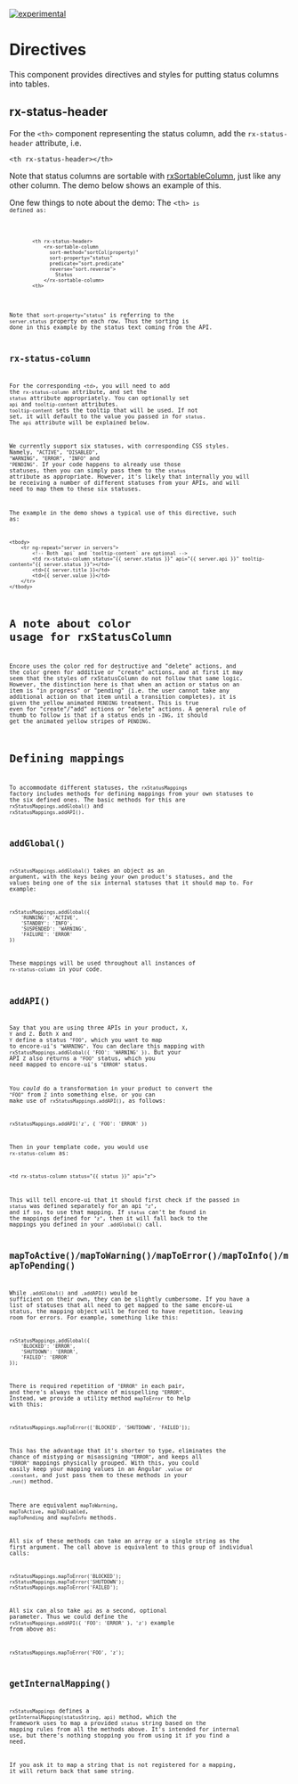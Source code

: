 [![experimental](http://badges.github.io/stability-badges/dist/experimental.svg)](http://github.com/badges/stability-badges)

# Directives 
This component provides directives and styles for putting status columns into tables.

## rx-status-header

For the `<th>` component representing the status column, add the `rx-status-header` attribute, i.e.

    <th rx-status-header></th>

Note that status columns are sortable with <a href="#/component/rxSortableColumn">rxSortableColumn</a>, just like any other column. The demo below shows an example of this.

One few things to note about the demo: The <code>&lt;th&gt;<code> is defined as:
<pre><code>
        &lt;th rx-status-header&gt;
            &lt;rx-sortable-column
              sort-method="sortCol(property)"
              sort-property="status"
              predicate="sort.predicate"
              reverse="sort.reverse">
                Status
            &lt;/rx-sortable-column&gt;
        &lt;th&gt;
</code></pre>

Note that <code>sort-property="status"</code> is referring to the <code>server.status</code> property on each row. Thus the sorting is done in this example by the status text coming from the API.

## rx-status-column

For the corresponding `<td>`, you will need to add the `rx-status-column` attribute, and set the `status` attribute appropriately. You can optionally set `api` and `tooltip-content` attributes. `tooltip-content` sets the tooltip that will be used. If not set, it will default to the value you passed in for `status`. The `api` attribute will be explained below.

We currently support six statuses, with corresponding CSS styles. Namely, `"ACTIVE"`, `"DISABLED"`, `"WARNING"`, `"ERROR"`, `"INFO"` and `"PENDING"`. If your code happens to already use those statuses, then you can simply pass them to the `status` attribute as appropriate. However, it's likely that internally you will be receiving a number of different statuses from your APIs, and will need to map them to these six statuses.

The example in the demo shows a typical use of this directive, such as:

    <tbody>
        <tr ng-repeat="server in servers">
            <!-- Both `api` and `tooltip-content` are optional -->
            <td rx-status-column status="{{ server.status }}" api="{{ server.api }}" tooltip-content="{{ server.status }}"></td>
            <td>{{ server.title }}</td>
            <td>{{ server.value }}</td>
        </tr>
    </tbody>


# A note about color usage for rxStatusColumn

Encore uses the color red for destructive and "delete" actions, and the color green for additive or "create" actions, and at first it may seem that the styles of rxStatusColumn do not follow that same logic. However, the distinction here is that when an action or status on an item is "in progress" or "pending" (i.e. the user cannot take any additional action on that item until a transition completes), it is given the yellow animated `PENDING` treatment. This is true even for "create"/"add" actions or "delete" actions. A general rule of thumb to follow is that if a status ends in -`ING`, it should get the animated yellow stripes of `PENDING`.


# Defining mappings

To accommodate different statuses, the `rxStatusMappings` factory includes methods for defining mappings from your own statuses to the six defined ones. The basic methods for this are `rxStatusMappings.addGlobal()` and `rxStatusMappings.addAPI()`.

## addGlobal()

`rxStatusMappings.addGlobal()` takes an object as an argument, with the keys being your own product's statuses, and the values being one of the six internal statuses that it should map to. For example:

    rxStatusMappings.addGlobal({
        'RUNNING': 'ACTIVE',
        'STANDBY': 'INFO',
        'SUSPENDED': 'WARNING',
        'FAILURE': 'ERROR'
    })

These mappings will be used throughout all instances of `rx-status-column` in your code. 

## addAPI()

Say that you are using three APIs in your product, `X`, `Y` and `Z`. Both `X` and `Y` define a status `"FOO"`, which you want to map to encore-ui's `"WARNING"`. You can declare this  mapping with `rxStatusMappings.addGlobal({ 'FOO': 'WARNING' })`. But your API `Z` also returns a `"FOO"` status, which you need mapped to encore-ui's `"ERROR"` status. 

You _could_ do a transformation in your product to convert the `"FOO"` from `Z` into something else, or you can make use of `rxStatusMappings.addAPI()`, as follows:

    rxStatusMappings.addAPI('z', { 'FOO': 'ERROR' })

Then in your template code, you would use `rx-status-column` as:

    <td rx-status-column status="{{ status }}" api="z">

This will tell encore-ui that it should first check if the passed in `status` was defined separately for an api `"z"`, and if so, to use that mapping. If `status` can't be found in the mappings defined for `"z"`, then it will fall back to the mappings you defined in your `.addGlobal()` call.

## mapToActive()/mapToWarning()/mapToError()/mapToInfo()/mapToPending()

While `.addGlobal()` and `.addAPI()` would be sufficient on their own, they can be slightly cumbersome. If you have a list of statuses that all need to get mapped to the same encore-ui status, the mapping object will be forced to have repetition, leaving room for errors. For example, something like this:

    rxStatusMappings.addGlobal({
        'BLOCKED': 'ERROR',
        'SHUTDOWN': 'ERROR',
        'FAILED': 'ERROR'
    });

There is required repetition of `"ERROR"` in each pair, and there's always the chance of misspelling `"ERROR"`. Instead, we provide a utility method `mapToError` to help with this:

    rxStatusMappings.mapToError(['BLOCKED', 'SHUTDOWN', 'FAILED']);

This has the advantage that it's shorter to type, eliminates the chance of mistyping or misassigning `"ERROR"`, and keeps all `"ERROR"` mappings physically grouped. With this, you could easily keep your mapping values in an Angular `.value` or `.constant`, and just pass them to these methods in your `.run()` method.

There are equivalent `mapToWarning`, `mapToActive`, `mapToDisabled`, `mapToPending` and `mapToInfo` methods.

All six of these methods can take an array or a single string as the first argument. The call above is equivalent to this group of individual calls:

    rxStatusMappings.mapToError('BLOCKED');
    rxStatusMappings.mapToError('SHUTDOWN');
    rxStatusMappings.mapToError('FAILED');

All six can also take `api` as a second, optional parameter. Thus we could define the `rxStatusMappings.addAPI({ 'FOO': 'ERROR' }, 'z')` example from above as:

    rxStatusMappings.mapToError('FOO', 'z');


## getInternalMapping()

`rxStatusMappings` defines a `getInternalMapping(statusString, api)` method, which the framework uses to map a provided `status` string based on the mapping rules from all the methods above. It's intended for internal use, but there's nothing stopping you from using it if you find a need.

If you ask it to map a string that is not registered for a mapping, it will return back that same string.

